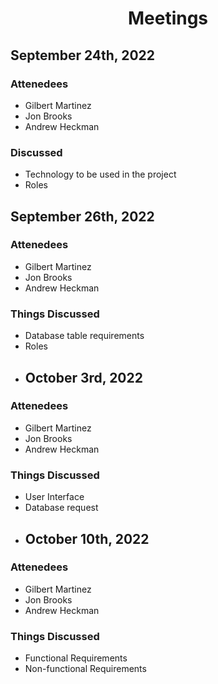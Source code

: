 # <div align="center">Meetings</div>
## September 24th, 2022
### Attenedees
* Gilbert Martinez
* Jon Brooks
* Andrew Heckman
### Discussed
* Technology to be used in the project
* Roles
## September 26th, 2022
### Attenedees
* Gilbert Martinez
* Jon Brooks
* Andrew Heckman
### Things Discussed
* Database table requirements
* Roles
* ## October 3rd, 2022
### Attenedees
* Gilbert Martinez
* Jon Brooks
* Andrew Heckman
### Things Discussed
* User Interface
* Database request 
* ## October 10th, 2022
### Attenedees
* Gilbert Martinez
* Jon Brooks
* Andrew Heckman
### Things Discussed
* Functional Requirements
* Non-functional Requirements
